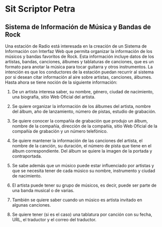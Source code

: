 # Sit Scriptor Petra
## Sistema de Información de Música y Bandas de Rock

Una estación de Radio está interesada en la creación de un Sistema de Información con Interfaz Web que permita organizar la información de los músicos y bandas favoritos de Rock. Esta información incluye datos de los artistas, bandas, canciones, álbumes y tablaturas de canciones, que es un formato para anotar la música para tocar guitarra y otros instrumentos. La intención es que los conductores de la estación puedan recurrir al sistema por si desean citar información al aire sobre artistas, canciones, álbumes.
Hasta ahora se tiene noción de la siguiente información:
				
1. De un artista interesa saber, su nombre, género, ciudad de nacimiento, una biografía, sitio Web Oficial del artista.

1. Se quiere organizar la información de los álbumes del artista, nombre del álbum, año de lanzamiento, número de pistas, estudio de grabación.

1. Se quiere conocer la compañía de grabación que produjo un álbum, nombre de la compañía, dirección de la compañía, sitio Web Oficial de la compañía de grabación y un número telefónico.

1. Se quiere mantener la información de las canciones del artista, el nombre de la canción, su duración, el número de pista que tiene en el álbum correspondiente. Del álbum se quiere la imagen de la portada y contraportada.

1. Se sabe además que un músico puede estar influenciado por artistas y que se necesita tener de cada músico su nombre, instrumento y ciudad de nacimiento.

1. El artista puede tener su grupo de músicos, es decir, puede ser parte de una banda musical o de varias.

1. También se quiere saber cuando un músico es artista invitado en algunas canciones.

1. Se quiere tener (si es el caso) una tablatura por canción con su fecha, URL, el traductor y el correo del traductor.
